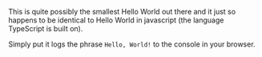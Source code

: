 This is quite possibly the smallest Hello World out there and it just so happens to be identical to Hello World in javascript (the language TypeScript is built on). 

Simply put it logs the phrase `Hello, World!` to the console in your browser.
